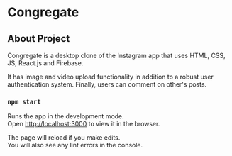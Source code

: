 # Congregate 

## About Project

Congregate is a desktop clone of the Instagram app that uses HTML, CSS, JS, React.js and Firebase.

It has image and video upload functionality in addition to a robust user authentication system. Finally, users can comment on other's posts. 

### `npm start`

Runs the app in the development mode.<br />
Open [http://localhost:3000](http://localhost:3000) to view it in the browser.

The page will reload if you make edits.<br />
You will also see any lint errors in the console.
